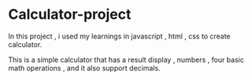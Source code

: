# Calculator-project

In this project , i used my learnings in javascript , html , css to create calculator.

This is a simple calculator that has a result display , numbers , four basic math operations , and it also support decimals.